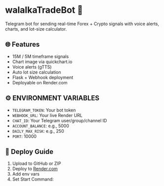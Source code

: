 # walalkaTradeBot 🤖

Telegram bot for sending real-time Forex + Crypto signals with voice alerts, charts, and lot-size calculator.

## 🌐 Features
- 15M / 5M timeframe signals
- Chart image via quickchart.io
- Voice alerts (gTTS)
- Auto lot size calculation
- Flask + Webhook deployment
- Deployable on Render.com

## ⚙️ ENVIRONMENT VARIABLES
- `TELEGRAM_TOKEN`: Your bot token
- `WEBHOOK_URL`: Your live Render URL
- `CHAT_ID`: Your Telegram user/group/channel ID
- `ACCOUNT_BALANCE`: e.g., 5000
- `DAILY_MAX_RISK`: e.g., 250
- `PORT`: 10000

## 🚀 Deploy Guide
1. Upload to GitHub or ZIP
2. Deploy to [Render.com](https://render.com)
3. Add env vars
4. Set Start Command:
